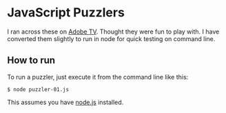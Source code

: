 # JavaScript Puzzlers
I ran across these on [Adobe TV][0].  Thought they were fun to play with.  I
have converted them slightly to run in node for quick testing on command line.

## How to run
To run a puzzler, just execute it from the command line like this:

    $ node puzzler-01.js

This assumes you have [node.js][1] installed.


[0]: http://tv.adobe.com/watch/max-2013/javascript-puzzlers-puzzles-to-make-you-think-and-write-fewer-bugs/
[1]: http://nodejs.org
